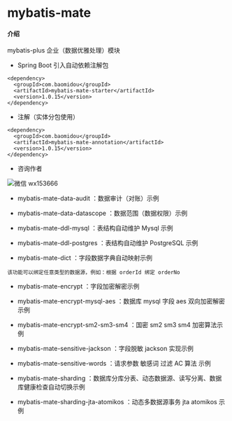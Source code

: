 # mybatis-mate

#### 介绍
mybatis-plus 企业（数据优雅处理）模块

- Spring Boot 引入自动依赖注解包

```
<dependency>
  <groupId>com.baomidou</groupId>
  <artifactId>mybatis-mate-starter</artifactId>
  <version>1.0.15</version>
</dependency>
```

- 注解（实体分包使用）

```
<dependency>
  <groupId>com.baomidou</groupId>
  <artifactId>mybatis-mate-annotation</artifactId>
  <version>1.0.15</version>
</dependency>
```

- 咨询作者

![微信 wx153666](https://images.gitee.com/uploads/images/2021/0903/235825_2d017339_12260.jpeg)

- mybatis-mate-data-audit ：数据审计（对账）示例

- mybatis-mate-data-datascope ：数据范围（数据权限）示例

- mybatis-mate-ddl-mysql ：表结构自动维护 Mysql 示例

- mybatis-mate-ddl-postgres ：表结构自动维护 PostgreSQL 示例

- mybatis-mate-dict ：字段数据字典自动映射示例

`该功能可以绑定任意类型的数据源，例如：根据 orderId 绑定 orderNo`

- mybatis-mate-encrypt ：字段加密解密示例

- mybatis-mate-encrypt-mysql-aes ：数据库 mysql 字段 aes 双向加密解密示例

- mybatis-mate-encrypt-sm2-sm3-sm4 ：国密 sm2 sm3 sm4 加密算法示例

- mybatis-mate-sensitive-jackson ：字段脱敏 jackson 实现示例

- mybatis-mate-sensitive-words ：请求参数 敏感词 过滤 AC 算法 示例

- mybatis-mate-sharding ：数据库分库分表、动态数据源、读写分离、数据库健康检查自动切换示例

- mybatis-mate-sharding-jta-atomikos ：动态多数据源事务 jta atomikos 示例

